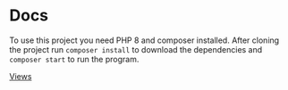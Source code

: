 # Docs

To use this project you need PHP 8 and composer installed. After cloning the project
run `composer install` to download the dependencies and `composer start` to run the
program.

[Views](Views.md)